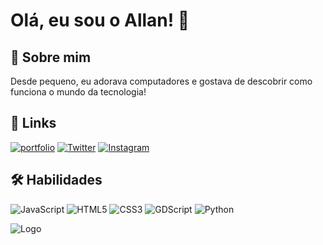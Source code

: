 # Olá, eu sou o Allan! 👋


## 🚀 Sobre mim
Desde pequeno, eu adorava computadores e gostava de descobrir como funciona o mundo da tecnologia! 


## 🔗 Links
[![portfolio](https://img.shields.io/badge/my_portfolio-000?style=for-the-badge&logo=ko-fi&logoColor=white)](https://katherineoelsner.com/)
[![Twitter](https://img.shields.io/badge/Twitter-1DA1F2?style=for-the-badge&logo=twitter&logoColor=white)](https://twitter.com/seu_twitter)
[![Instagram](https://img.shields.io/badge/Instagram-E4405F?style=for-the-badge&logo=instagram&logoColor=white)](https://www.instagram.com/allan.gab0?igsh=anIwdnFxYmZ0dm5v)


## 🛠 Habilidades

![JavaScript](https://img.shields.io/badge/JavaScript-F7DF1E?style=for-the-badge&logo=javascript&logoColor=black)
![HTML5](https://img.shields.io/badge/HTML5-E34F26?style=for-the-badge&logo=html5&logoColor=white)
![CSS3](https://img.shields.io/badge/CSS3-1572B6?style=for-the-badge&logo=css3&logoColor=white)
![GDScript](https://img.shields.io/badge/GDScript-FF6600?style=for-the-badge&logo=godot&logoColor=white)
![Python](https://img.shields.io/badge/Python-3776AB?style=for-the-badge&logo=python&logoColor=white)


![Logo](https://user-images.githubusercontent.com/74038190/212281763-e6ecd7ef-c4aa-45b6-a97c-f33f6bb592bd.gif)

